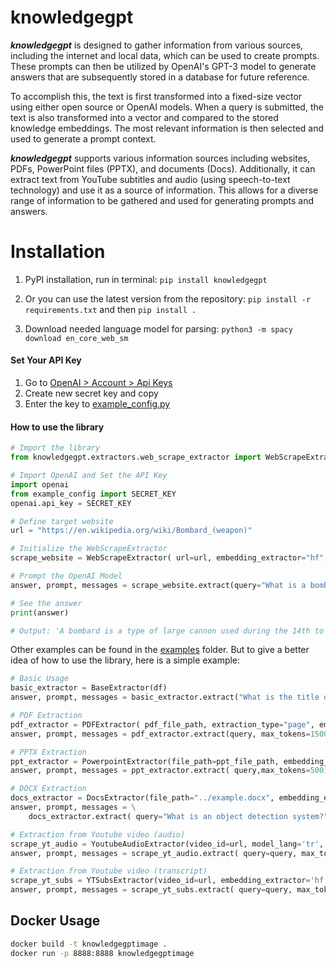 # knowledgegpt

***knowledgegpt*** is designed to gather information from various sources, including the internet and local data, which
can be used to create prompts. These prompts can then be utilized by OpenAI's GPT-3 model to generate answers that are
subsequently stored in a database for future reference.

To accomplish this, the text is first transformed into a fixed-size vector using either open source or OpenAI models.
When a query is submitted, the text is also transformed into a vector and compared to the stored knowledge embeddings.
The most relevant information is then selected and used to generate a prompt context.

***knowledgegpt*** supports various information sources including websites, PDFs, PowerPoint files (PPTX), and
documents (Docs). Additionally, it can extract text from YouTube subtitles and audio (using speech-to-text technology)
and use it as a source of information. This allows for a diverse range of information to be gathered and used for
generating prompts and answers.

# Installation

1. PyPI installation, run in terminal:  `pip install knowledgegpt`

2. Or you can use the latest version from the repository: `pip install -r requirements.txt` and then `pip install .`

3. Download needed language model for parsing: `python3 -m spacy download en_core_web_sm`

#### Set Your API Key

1. Go to [OpenAI > Account > Api Keys](https://platform.openai.com/account/api-keys)
2. Create new secret key and copy
3. Enter the key to [example_config.py](./examples/example_config.py)

#### How to use the library

```python
# Import the library
from knowledgegpt.extractors.web_scrape_extractor import WebScrapeExtractor

# Import OpenAI and Set the API Key
import openai
from example_config import SECRET_KEY 
openai.api_key = SECRET_KEY

# Define target website
url = "https://en.wikipedia.org/wiki/Bombard_(weapon)"

# Initialize the WebScrapeExtractor
scrape_website = WebScrapeExtractor( url=url, embedding_extractor="hf", model_lang="en")

# Prompt the OpenAI Model
answer, prompt, messages = scrape_website.extract(query="What is a bombard?",max_tokens=300,  to_save=True, mongo_client=db)

# See the answer
print(answer)

# Output: 'A bombard is a type of large cannon used during the 14th to 15th centuries.'

```

Other examples can be found in the [examples](./examples) folder.
But to give a better idea of how to use the library, here is a simple example:

```python
# Basic Usage
basic_extractor = BaseExtractor(df)
answer, prompt, messages = basic_extractor.extract("What is the title of this PDF?", max_tokens=300)
```

```python
# PDF Extraction
pdf_extractor = PDFExtractor( pdf_file_path, extraction_type="page", embedding_extractor="hf", model_lang="en")
answer, prompt, messages = pdf_extractor.extract(query, max_tokens=1500)
```

```python
# PPTX Extraction
ppt_extractor = PowerpointExtractor(file_path=ppt_file_path, embedding_extractor="hf", model_lang="en")
answer, prompt, messages = ppt_extractor.extract( query,max_tokens=500)
```

```python
# DOCX Extraction
docs_extractor = DocsExtractor(file_path="../example.docx", embedding_extractor="hf", model_lang="en", is_turbo=False)
answer, prompt, messages = \
    docs_extractor.extract( query="What is an object detection system?", max_tokens=300)
```

```python
# Extraction from Youtube video (audio)
scrape_yt_audio = YoutubeAudioExtractor(video_id=url, model_lang='tr', embedding_extractor='hf')
answer, prompt, messages = scrape_yt_audio.extract( query=query, max_tokens=1200)

# Extraction from Youtube video (transcript)
scrape_yt_subs = YTSubsExtractor(video_id=url, embedding_extractor='hf', model_lang='en')
answer, prompt, messages = scrape_yt_subs.extract( query=query, max_tokens=1200)
```
## Docker Usage

```bash
docker build -t knowledgegptimage .
docker run -p 8888:8888 knowledgegptimage
```